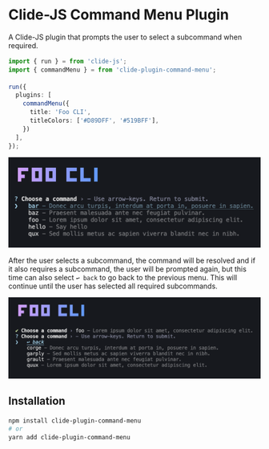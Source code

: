 # Clide-JS Command Menu Plugin

A Clide-JS plugin that prompts the user to select a subcommand when required.

```ts
import { run } = from 'clide-js';
import { commandMenu } = from 'clide-plugin-command-menu';

run({
  plugins: [
    commandMenu({
      title: 'Foo CLI',
      titleColors: ['#D89DFF', '#519BFF'],
    })
  ],
});
```

![Title menu](docs/opening-menu.png)

After the user selects a subcommand, the command will be resolved and if it
also requires a subcommand, the user will be prompted again, but this time
can also select `↩ back` to go back to the previous menu. This will continue
until the user has selected all required subcommands.

![Submenu](docs/submenu.png)

## Installation

```sh
npm install clide-plugin-command-menu
# or
yarn add clide-plugin-command-menu
```
